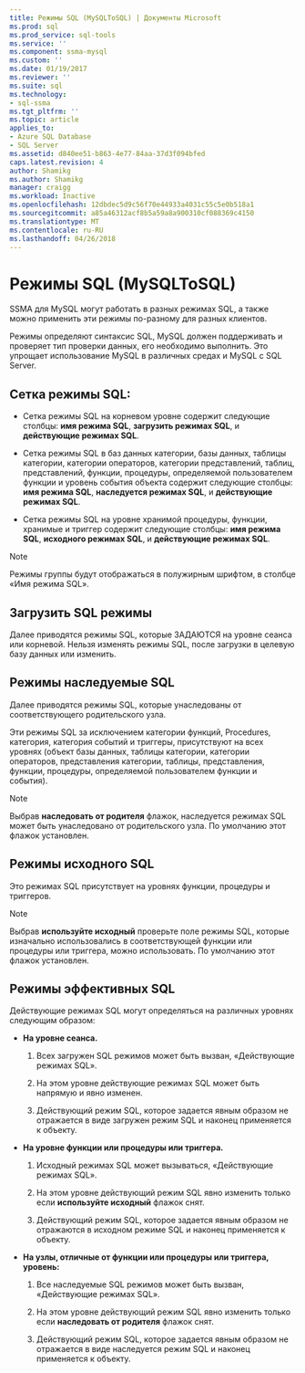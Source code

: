 ```yaml
---
title: Режимы SQL (MySQLToSQL) | Документы Microsoft
ms.prod: sql
ms.prod_service: sql-tools
ms.service: ''
ms.component: ssma-mysql
ms.custom: ''
ms.date: 01/19/2017
ms.reviewer: ''
ms.suite: sql
ms.technology:
- sql-ssma
ms.tgt_pltfrm: ''
ms.topic: article
applies_to:
- Azure SQL Database
- SQL Server
ms.assetid: d840ee51-b863-4e77-84aa-37d3f094bfed
caps.latest.revision: 4
author: Shamikg
ms.author: Shamikg
manager: craigg
ms.workload: Inactive
ms.openlocfilehash: 12dbdec5d9c56f70e44933a4031c55c5e0b518a1
ms.sourcegitcommit: a85a46312acf8b5a59a8a900310cf088369c4150
ms.translationtype: MT
ms.contentlocale: ru-RU
ms.lasthandoff: 04/26/2018
---
```

# <a name="sql-modes-mysqltosql"></a>Режимы SQL (MySQLToSQL)
SSMA для MySQL могут работать в разных режимах SQL, а также можно применить эти режимы по-разному для разных клиентов.  
  
Режимы определяют синтаксис SQL, MySQL должен поддерживать и проверяет тип проверки данных, его необходимо выполнить. Это упрощает использование MySQL в различных средах и MySQL с SQL Server.  
  
## <a name="sql-modes-grid"></a>Сетка режимы SQL:  
  
-   Сетка режимы SQL на корневом уровне содержит следующие столбцы: **имя режима SQL**, **загрузить режимах SQL**, и **действующие режимах SQL**.  
  
-   Сетка режимы SQL в баз данных категории, базы данных, таблицы категории, категории операторов, категории представлений, таблиц, представлений, функции, процедуры, определяемой пользователем функции и уровень события объекта содержит следующие столбцы: **имя режима SQL**, **наследуется режимах SQL**, и **действующие режимах SQL**.  
  
-   Сетка режимы SQL на уровне хранимой процедуры, функции, хранимые и триггер содержит следующие столбцы: **имя режима SQL**, **исходного режимах SQL**, и **действующие режимах SQL**.  
  
> [!NOTE]  
> Режимы группы будут отображаться в полужирным шрифтом, в столбце «Имя режима SQL».  
  
## <a name="loaded-sql-modes"></a>Загрузить SQL режимы  
Далее приводятся режимы SQL, которые ЗАДАЮТСЯ на уровне сеанса или корневой. Нельзя изменять режимы SQL, после загрузки в целевую базу данных или изменить.  
  
## <a name="inherited-sql-modes"></a>Режимы наследуемые SQL  
Далее приводятся режимы SQL, которые унаследованы от соответствующего родительского узла.  
  
Эти режимы SQL за исключением категории функций, Procedures, категория, категория событий и триггеры, присутствуют на всех уровнях (объект базы данных, таблицы категории, категории операторов, представления категории, таблицы, представления, функции, процедуры, определяемой пользователем функции и события).  
  
> [!NOTE]  
> Выбрав **наследовать от родителя** флажок, наследуется режимах SQL может быть унаследовано от родительского узла. По умолчанию этот флажок установлен.  
  
## <a name="original-sql-modes"></a>Режимы исходного SQL  
Это режимах SQL присутствует на уровнях функции, процедуры и триггеров.  
  
> [!NOTE]  
> Выбрав **используйте исходный** проверьте поле режимы SQL, которые изначально использовались в соответствующей функции или процедуры или триггера, можно использовать. По умолчанию этот флажок установлен.  
  
## <a name="effective-sql-modes"></a>Режимы эффективных SQL  
Действующие режимах SQL могут определяться на различных уровнях следующим образом:  
  
-   **На уровне сеанса.**  
  
    1.  Всех загружен SQL режимов может быть вызван, «Действующие режимах SQL».  
  
    2.  На этом уровне действующие режимах SQL может быть напрямую и явно изменен.  
  
    3.  Действующий режим SQL, которое задается явным образом не отражается в виде загружен режим SQL и наконец применяется к объекту.  
  
-   **На уровне функции или процедуры или триггера.**  
  
    1.  Исходный режимах SQL может вызываться, «Действующие режимах SQL».  
  
    2.  На этом уровне действующий режим SQL явно изменить только если **используйте исходный** флажок снят.  
  
    3.  Действующий режим SQL, которое задается явным образом не отражаются в исходном режиме SQL и наконец применяется к объекту.  
  
-   **На узлы, отличные от функции или процедуры или триггера, уровень:**  
  
    1.  Все наследуемые SQL режимов может быть вызван, «Действующие режимах SQL».  
  
    2.  На этом уровне действующий режим SQL явно изменить только если **наследовать от родителя** флажок снят.  
  
    3.  Действующий режим SQL, которое задается явным образом не отражается в виде наследуется режим SQL и наконец применяется к объекту.  
  
